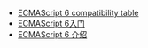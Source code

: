 
-  [ECMAScript 6 compatibility table](http://kangax.github.io/compat-table/es6/)
-  [ECMAScript 6入门](http://es6.ruanyifeng.com/#README)
-  [ECMAScript 6 介绍](http://javascript.ruanyifeng.com/advanced/ecmascript6.html)